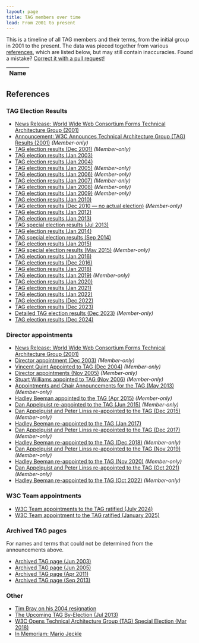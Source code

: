 ```yaml
---
layout: page
title: TAG members over time
lead: From 2001 to present
---
```


This is a timeline of all TAG members and their terms,
from the initial group in 2001 to the present.
The data was pieced together from various [references](#references),
which are listed below, but may still contain inaccuracies.
Found a mistake? [Correct it with a pull request!](https://github.com/w3ctag/tag.w3.org/blob/main/history/members.json)

<table id="membersList">
	<thead class="years">
		<tr>
			<th>Name</th>
		</tr>
	</thead>
</table>

## References

### TAG Election Results

- [News Release: World Wide Web Consortium Forms Technical Architecture Group (2001)](https://lists.w3.org/Archives/Public/www-tag/2001Dec/0003)
- [Announcement: W3C Announces Technical Architecture Group (TAG) Results (2001)](https://lists.w3.org/Archives/Member/tag/2001Dec/0000) *(Member-only)*
- [TAG election results (Dec 2001)](https://lists.w3.org/Archives/Member/w3c-ac-members/2001OctDec/0034.html) *(Member-only)*
- [TAG election results (Jan 2003)](https://lists.w3.org/Archives/Public/www-tag/2003Jan/0420)
- [TAG election results (Jan 2004)](https://lists.w3.org/Archives/Public/www-tag/2004Jan/0075.html)
- [TAG election results (Jan 2005)](https://lists.w3.org/Archives/Member/w3c-ac-members/2005JanMar/0015.html) *(Member-only)*
- [TAG election results (Jan 2006)](https://lists.w3.org/Archives/Member/w3c-ac-members/2006JanMar/0003.html) *(Member-only)*
- [TAG election results (Jan 2007)](https://lists.w3.org/Archives/Member/w3c-ac-members/2007JanMar/0012.html) *(Member-only)*
- [TAG election results (Jan 2008)](https://lists.w3.org/Archives/Member/w3c-ac-members/2008JanMar/0020.html) *(Member-only)*
- [TAG election results (Jan 2009)](https://lists.w3.org/Archives/Member/w3c-ac-members/2009JanMar/0003.html) *(Member-only)*
- [TAG election results (Jan 2010)](https://www.w3.org/News/2010#entry-8694)
- [TAG election results (Dec 2010 — no actual election)](https://lists.w3.org/Archives/Member/w3c-ac-members/2010OctDec/0050.html) *(Member-only)*
- [TAG election results (Jan 2012)](https://www.w3.org/News/2012#entry-9316)
- [TAG election results (Jan 2013)](https://www.w3.org/News/2013#entry-9677)
- [TAG special election results (Jul 2013)](https://lists.w3.org/Archives/Public/www-tag/2013Jul/0059.html)
- [TAG election results (Jan 2014)](https://www.w3.org/blog/news/archives/3570)
- [TAG special election results (Sep 2014)](https://lists.w3.org/Archives/Public/www-tag/2014Sep/0000.html)
- [TAG election results (Jan 2015)](https://www.w3.org/blog/news/archives/4304)
- [TAG special election results (May 2015)](https://lists.w3.org/Archives/Member/w3c-ac-members/2015AprJun/0027.html) *(Member-only)*
- [TAG election results (Jan 2016)](https://www.w3.org/blog/news/archives/5266)
- [TAG election results (Dec 2016)](https://www.w3.org/blog/news/archives/5996)
- [TAG election results (Jan 2018)](https://www.w3.org/blog/news/archives/6772)
- [TAG election results (Jan 2019)](https://lists.w3.org/Archives/Member/w3c-ac-members/2019JanMar/0001.html) *(Member-only)*
- [TAG election results (Jan 2020)](https://www.w3.org/blog/news/archives/8231)
- [TAG election results (Jan 2021)](https://www.w3.org/blog/news/archives/8846)
- [TAG election results (Jan 2022)](https://www.w3.org/blog/news/archives/9377)
- [TAG election results (Dec 2022)](https://www.w3.org/news/2022/w3c-advisory-committee-elects-technical-architecture-group-11/)
- [TAG election results (Dec 2023)](https://www.w3.org/news/2023/w3c-advisory-committee-elects-technical-architecture-group/)
- [Detailed TAG election results (Dec 2023)](https://lists.w3.org/Archives/Member/w3c-ac-members/2023OctDec/0059.html) *(Member-only)*
- [TAG election results (Dec 2024)](https://www.w3.org/news/2024/w3c-advisory-committee-elects-technical-architecture-group/)

### Director appointments

- [News Release: World Wide Web Consortium Forms Technical Architecture Group (2001)](https://lists.w3.org/Archives/Public/www-tag/2001Dec/0003)
- [Director appointment (Dec 2003)](https://lists.w3.org/Archives/Member/w3c-ac-members/2003OctDec/0038.html) *(Member-only)*
- [Vincent Quint Appointed to TAG (Dec 2004)](https://lists.w3.org/Archives/Member/w3c-ac-members/2004OctDec/0045.html) *(Member-only)*
- [Director appointments (Nov 2005)](https://lists.w3.org/Archives/Member/w3c-ac-members/2005OctDec/0023.html) *(Member-only)*
- [Stuart Williams appointed to TAG (Nov 2006)](https://lists.w3.org/Archives/Member/w3c-ac-members/2006OctDec/0049.html) *(Member-only)*
- [Appointments and Chair Announcements for the TAG (May 2013)](https://lists.w3.org/Archives/Member/w3c-ac-members/2013AprJun/0026.html) *(Member-only)*
- [Hadley Beeman appointed to the TAG (Apr 2015)](https://lists.w3.org/Archives/Member/w3c-ac-members/2015AprJun/0010.html) *(Member-only)*
- [Dan Appelquist re-appointed to the TAG (Jun 2015)](https://lists.w3.org/Archives/Member/w3c-ac-members/2015AprJun/0059.html) *(Member-only)*
- [Dan Appelquist and Peter Linss re-appointed to the TAG (Dec 2015)](https://lists.w3.org/Archives/Member/w3c-ac-members/2015OctDec/0038.html) *(Member-only)*
- [Hadley Beeman re-appointed to the TAG (Jan 2017)](https://lists.w3.org/Archives/Public/www-tag/2017Jan/0004.html)
- [Dan Appelquist and Peter Linss re-appointed to the TAG (Dec 2017)](https://lists.w3.org/Archives/Member/w3c-ac-members/2017OctDec/0042.html) *(Member-only)*
- [Hadley Beeman re-appointed to the TAG (Dec 2018)](https://lists.w3.org/Archives/Member/w3c-ac-members/2018OctDec/0052.html) *(Member-only)*
- [Dan Appelquist and Peter Linss re-appointed to the TAG (Nov 2019)](https://lists.w3.org/Archives/Member/w3c-ac-members/2019OctDec/0022.html) *(Member-only)*
- [Hadley Beeman re-appointed to the TAG (Nov 2020)](https://lists.w3.org/Archives/Member/w3c-ac-members/2020OctDec/0016.html) *(Member-only)*
- [Dan Appelquist and Peter Linss re-appointed to the TAG (Oct 2021)](https://lists.w3.org/Archives/Member/w3c-ac-members/2021OctDec/0013.html) *(Member-only)*
- [Hadley Beeman re-appointed to the TAG (Oct 2022)](https://lists.w3.org/Archives/Member/w3c-ac-members/2022OctDec/0003.html) *(Member-only)*

### W3C Team appointments
- [W3C Team appointments to the TAG ratified (July 2024)](https://www.w3.org/news/2024/w3c-team-appointments-to-the-tag-ratified/)
- [W3C Team appointment to the TAG ratified (January 2025)](https://www.w3.org/news/2025/w3c-team-appointment-to-the-tag-ratified/)

### Archived TAG pages

For names and terms that could not be determined from the announcements above.

- [Archived TAG page (Jun 2003)](http://web.archive.org/web/20030622122300/http://www.w3.org/2001/tag/)
- [Archived TAG page (Jun 2005)](http://web.archive.org/web/20050611075737/https://www.w3.org/2001/tag/)
- [Archived TAG page (Apr 2011)](http://web.archive.org/web/20110412194435/http://www.w3.org/2001/tag/)
- [Archived TAG page (Sep 2013)](http://web.archive.org/web/20130921125441/http://www.w3.org/2001/tag/)

### Other

- [Tim Bray on his 2004 resignation](https://lists.w3.org/Archives/Public/www-tag/2014Jun/0070.html)
- [The Upcoming TAG By-Election (Jul 2013)](https://www.w3.org/blog/2013/07/the-upcoming-tag-by-election/)
- [W3C Opens Technical Architecture Group (TAG) Special Election (Mar 2018)](https://www.w3.org/blog/news/archives/6871)
- [In Memoriam: Mario Jeckle](https://lists.w3.org/Archives/Member/w3c-ac-members/2004AprJun/0053.html)
